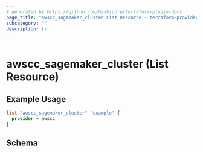 ```yaml
---
# generated by https://github.com/hashicorp/terraform-plugin-docs
page_title: "awscc_sagemaker_cluster List Resource - terraform-provider-awscc"
subcategory: ""
description: |-
  
---
```


# awscc_sagemaker_cluster (List Resource)



## Example Usage

```terraform
list "awscc_sagemaker_cluster" "example" {
  provider = awscc
}
```

<!-- schema generated by tfplugindocs -->
## Schema
